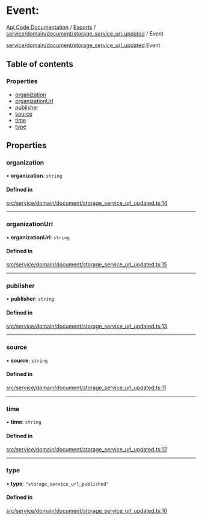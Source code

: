 # Event: 
 
[Api Code Documentation](../README.md) / [Exports](../modules.md) / [service/domain/document/storage\_service\_url\_updated](../modules/service_domain_document_storage_service_url_updated.md) / Event

[service/domain/document/storage_service_url_updated](../modules/service_domain_document_storage_service_url_updated.md).Event

## Table of contents

### Properties

- [organization](service_domain_document_storage_service_url_updated.Event.md#organization)
- [organizationUrl](service_domain_document_storage_service_url_updated.Event.md#organizationurl)
- [publisher](service_domain_document_storage_service_url_updated.Event.md#publisher)
- [source](service_domain_document_storage_service_url_updated.Event.md#source)
- [time](service_domain_document_storage_service_url_updated.Event.md#time)
- [type](service_domain_document_storage_service_url_updated.Event.md#type)

## Properties

### organization

• **organization**: `string`

#### Defined in

[src/service/domain/document/storage_service_url_updated.ts:14](https://github.com/openkfw/TruBudget/blob/4d7fd4be/api/src/service/domain/document/storage_service_url_updated.ts#L14)

___

### organizationUrl

• **organizationUrl**: `string`

#### Defined in

[src/service/domain/document/storage_service_url_updated.ts:15](https://github.com/openkfw/TruBudget/blob/4d7fd4be/api/src/service/domain/document/storage_service_url_updated.ts#L15)

___

### publisher

• **publisher**: `string`

#### Defined in

[src/service/domain/document/storage_service_url_updated.ts:13](https://github.com/openkfw/TruBudget/blob/4d7fd4be/api/src/service/domain/document/storage_service_url_updated.ts#L13)

___

### source

• **source**: `string`

#### Defined in

[src/service/domain/document/storage_service_url_updated.ts:11](https://github.com/openkfw/TruBudget/blob/4d7fd4be/api/src/service/domain/document/storage_service_url_updated.ts#L11)

___

### time

• **time**: `string`

#### Defined in

[src/service/domain/document/storage_service_url_updated.ts:12](https://github.com/openkfw/TruBudget/blob/4d7fd4be/api/src/service/domain/document/storage_service_url_updated.ts#L12)

___

### type

• **type**: ``"storage_service_url_published"``

#### Defined in

[src/service/domain/document/storage_service_url_updated.ts:10](https://github.com/openkfw/TruBudget/blob/4d7fd4be/api/src/service/domain/document/storage_service_url_updated.ts#L10)
